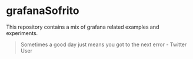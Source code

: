 # grafanaSofrito
This repository contains a mix of grafana related examples and experiments.
 > Sometimes a good day just means you got to the next error - Twitter User
